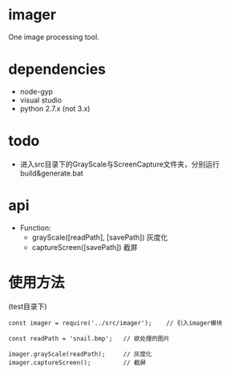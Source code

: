 # imager
One image processing tool.

# dependencies
- node-gyp
- visual studio
- python 2.7.x (not 3.x)

# todo
- 进入src目录下的GrayScale与ScreenCapture文件夹，分别运行build&generate.bat

# api
- Function:
    - grayScale([readPath], [savePath]) 灰度化
    - captureScreen([savePath]) 截屏

# 使用方法
(test目录下)
```
const imager = require('../src/imager');    // 引入imager模块

const readPath = 'snail.bmp';   // 欲处理的图片

imager.grayScale(readPath);     // 灰度化
imager.captureScreen();         // 截屏

```